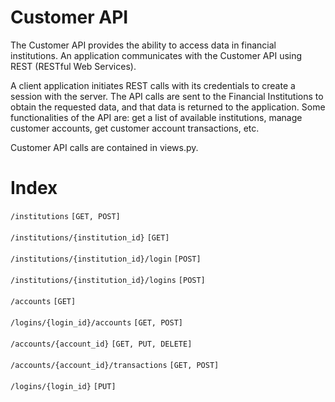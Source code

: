 
# Customer API
 
The Customer API provides the ability to access data in financial institutions. An application communicates with the Customer API using REST (RESTful Web Services).

A client application initiates REST calls with its credentials to create a session with the server. The API calls are sent to the Financial Institutions to obtain the requested data, and that data is returned to the application. Some functionalities of the API are: get a list of available institutions, manage customer accounts, get customer account transactions, etc.

Customer API calls are contained in views.py.

# Index

`/institutions` `[GET, POST]` <br></br>
`/institutions/{institution_id}` `[GET]` <br></br>
`/institutions/{institution_id}/login` `[POST]` <br></br>
`/institutions/{institution_id}/logins` `[POST]` <br></br>
`/accounts` `[GET]` <br></br>
`/logins/{login_id}/accounts` `[GET, POST]` <br></br>
`/accounts/{account_id}` `[GET, PUT, DELETE]` <br></br>
`/accounts/{account_id}/transactions` `[GET, POST]` <br></br>
`/logins/{login_id}` `[PUT]` <br></br>
